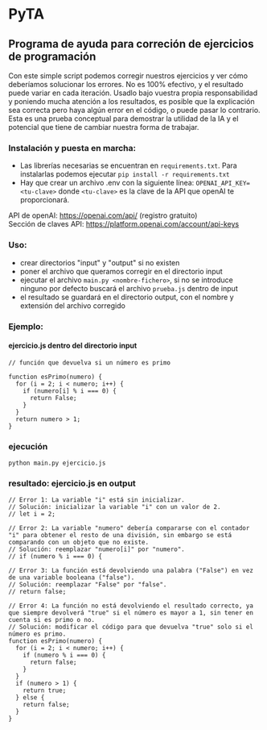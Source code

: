 # PyTA

## Programa de ayuda para correción de ejercicios de programación

Con este simple script podemos corregir nuestros ejercicios y ver cómo deberíamos solucionar los errores. No es 100% efectivo, y el resultado puede variar en cada iteración. Usadlo bajo vuestra propia responsabilidad y poniendo mucha atención a los resultados, es posible que la explicación sea correcta pero haya algún error en el código, o puede pasar lo contrario. Esta es una prueba conceptual para demostrar la utilidad de la IA y el potencial que tiene de cambiar nuestra forma de trabajar.

### Instalación y puesta en marcha:

* Las librerías necesarias se encuentran en ```requirements.txt```. Para instalarlas podemos ejecutar ```pip install -r requirements.txt```
* Hay que crear un archivo .env con la siguiente línea: ```OPENAI_API_KEY=<tu-clave>``` donde ```<tu-clave>``` es la clave de la API que openAI te proporcionará.

API de openAI: https://openai.com/api/ (registro gratuito)  
Sección de claves API: https://platform.openai.com/account/api-keys


### Uso:
* crear directorios "input" y "output" si no existen
* poner el archivo que queramos corregir en el directorio input
* ejecutar el archivo ``` main.py <nombre-fichero> ```, si no se introduce ninguno por defecto buscará el archivo ```prueba.js``` dentro de input
* el resultado se guardará en el directorio output, con el nombre y extensión del archivo corregido

### Ejemplo:

#### ejercicio.js dentro del directorio input
```
// función que devuelva si un número es primo

function esPrimo(numero) {
  for (i = 2; i < numero; i++) {
    if (numero[i] % i === 0) {
      return False;
    }
  }
  return numero > 1;
}
```
### ejecución 
```python main.py ejercicio.js```
### resultado: ejercicio.js en output

```
// Error 1: La variable "i" está sin inicializar.
// Solución: inicializar la variable "i" con un valor de 2. 
// let i = 2;

// Error 2: La variable "numero" debería compararse con el contador "i" para obtener el resto de una división, sin embargo se está comparando con un objeto que no existe.
// Solución: reemplazar "numero[i]" por "numero". 
// if (numero % i === 0) {

// Error 3: La función está devolviendo una palabra ("False") en vez de una variable booleana ("false"). 
// Solución: reemplazar "False" por "false".
// return false;

// Error 4: La función no está devolviendo el resultado correcto, ya que siempre devolverá "true" si el número es mayor a 1, sin tener en cuenta si es primo o no. 
// Solución: modificar el código para que devuelva "true" solo si el número es primo. 
function esPrimo(numero) {
  for (i = 2; i < numero; i++) {
    if (numero % i === 0) {
      return false;
    }
  }
  if (numero > 1) {
    return true;
  } else {
    return false;
  }
}
```
